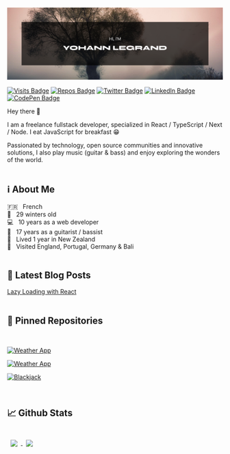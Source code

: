 <!-- TODO link to portfolio -->

![banner](./assets/banner.png?raw=true)

[![Visits Badge](https://badges.pufler.dev/visits/Alarid/Alarid)](#)
[![Repos Badge](https://badges.pufler.dev/repos/Alarid)](#)
[![Twitter Badge](https://img.shields.io/badge/Twitter-Profile-informational?style=flat&logo=twitter&logoColor=white&color=1CA2F1)](https://twitter.com/YohannLegrand5)
[![LinkedIn Badge](https://img.shields.io/badge/LinkedIn-Profile-informational?style=flat&logo=linkedin&logoColor=white&color=0D76A8)](https://www.linkedin.com/in/yohann-legrand-brest/)
[![CodePen Badge](https://img.shields.io/badge/CodePen-Profile-informational?style=flat&logo=codepen&logoColor=white&color=black)](https://codepen.io/yohlegrand)

Hey there 👋

I am a freelance fullstack developer, specialized in React / TypeScript / Next / Node. I eat JavaScript for breakfast 😁

Passionated by technology, open source communities and innovative solutions, I also play music (guitar & bass) and enjoy exploring the wonders of the world.
<br/><br/>

## ℹ️ About Me
🇫🇷 &nbsp; French <br/>
🎂 &nbsp; 29 winters old <br/>
💻 &nbsp; 10 years as a web developer <br/>
🎸 &nbsp; 17 years as a guitarist / bassist <br/>
🥝 &nbsp; Lived 1 year in New Zealand <br/>
🌴 &nbsp; Visited England, Portugal, Germany & Bali <br/>
<br/>

## 📝 Latest Blog Posts
<!-- TODO make dynamic -->
[Lazy Loading with React](https://dev.to/alarid/lazy-loading-with-react-292c) <br/>
<br/>

## 📌 Pinned Repositories
<br/>

[![Weather App](https://github-readme-stats.vercel.app/api/pin/?username=Alarid&repo=WeatherApp&title_color=ffffff&text_color=c9cacc&icon_color=4AB197&bg_color=1A2B34)](https://github.com/Alarid/WeatherApp)

[![Weather App](https://github-readme-stats.vercel.app/api/pin/?username=Alarid&repo=cra-node-jwt-auth&title_color=ffffff&text_color=c9cacc&icon_color=4AB197&bg_color=1A2B34)](https://github.com/Alarid/cra-node-jwt-auth)

[![Blackjack](https://github-readme-stats.vercel.app/api/pin/?username=Alarid&repo=Blackjack&title_color=ffffff&text_color=c9cacc&icon_color=4AB197&bg_color=1A2B34)](https://github.com/Alarid/Blackjack)

<br/>

## 📈 Github Stats
<br/>

<a href="https://github.com/Alarid">
  <img align="center" style="margin:0.5rem" src="https://github-readme-stats.vercel.app/api/top-langs/?username=Alarid&count_private=true&show_icons=true&theme=dark&bg_color=1A2B34&text_color=c9cacc&exclude_repo=bons-ouvriers-prototype,flask-bootstrap-kickstart"/>
</a>

<a href="https://github.com/Alarid">
  <img align="center" style="margin:0.5rem" src="https://github-readme-stats.vercel.app/api?username=Alarid&count_private=true&show_icons=true&theme=dark&bg_color=1A2B34&text_color=c9cacc"/>
</a>

<!--

**Alarid/Alarid** is a ✨ _special_ ✨ repository because its `README.md` (this file) appears on your GitHub profile.

Here are some ideas to get you started:

- 🔭 I’m currently working on ...
- 🌱 I’m currently learning ...
- 👯 I’m looking to collaborate on ...
- 🤔 I’m looking for help with ...
- 💬 Ask me about ...
- 📫 How to reach me: ...

<br>
